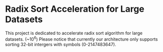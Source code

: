 # Radix Sort Acceleration for Large Datasets
This project is dedicated to accelerate radix sort algorithm for large datasets. (\~$10^6$)
Please notice that currently our architecture only supports sorting 32-bit intergers with symbols (0-2147483647).
